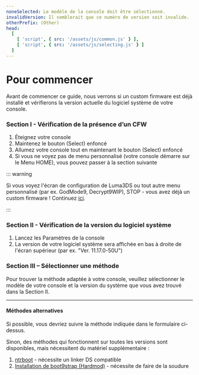 ```yaml
---
noneSelected: Le modèle de la console doit être sélectionné.
invalidVersion: Il semblerait que ce numéro de version soit invalide.
otherPrefix: (Other)
head:
  [
    [ 'script', { src: '/assets/js/common.js' } ],
    [ 'script', { src: '/assets/js/selecting.js' } ]
  ]
---
```


# Pour commencer

Avant de commencer ce guide, nous verrons si un custom firmware est déjà installé et vérifierons la version actuelle du logiciel système de votre console.

### Section I - Vérification de la présence d’un CFW

1. Éteignez votre console
2. Maintenez le bouton (Select) enfoncé
3. Allumez votre console tout en maintenant le bouton (Select) enfoncé
4. Si vous ne voyez pas de menu personnalisé (votre console démarre sur le Menu HOME), vous pouvez passer à la section suivante

::: warning

Si vous voyez l'écran de configuration de Luma3DS ou tout autre menu personnalisé (par ex. GodMode9, Decrypt9WIP), STOP - vous avez déjà un custom firmware ! Continuez [ici](checking-for-cfw#what-to-do-next).

:::

### Section II - Vérification de la version du logiciel système

1. Lancez les Paramètres de la console
2. La version de votre logiciel système sera affichée en bas à droite de l'écran supérieur (par ex. "Ver. 11.17.0-50U")

### Section III – Sélectionner une méthode

Pour trouver la méthode adaptée à votre console, veuillez sélectionner le modèle de votre console et la version du système que vous avez trouvé dans la Section II.

<!--@include: @/_internal/consoleVersionSelect.html -->

---

#### Méthodes alternatives

Si possible, vous devriez suivre la méthode indiquée dans le formulaire ci-dessus.

Sinon, des méthodes qui fonctionnent sur toutes les versions sont disponibles, mais nécessitent du matériel supplémentaire :

1. [ntrboot](ntrboot) - nécessite un linker DS compatible
2. [Installation de boot9strap (Hardmod)](installing-boot9strap-\(hardmod\)) - nécessite de faire de la soudure
